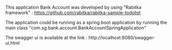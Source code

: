 This application Bank Account was developed by using 
"Rabitka framework" : https://github.com/rabitka/rabitka-sample-todolist

The application could be running as a spring boot application by running the main class 
"com.sg.bank.account.BankAccountSpringApplication"

The swagger ui is available at the link :
http://localhost:8080/swagger-ui.html
